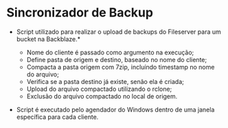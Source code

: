 # Sincronizador de Backup

* Script utilizado para realizar o upload de backups do Fileserver para um bucket na Backblaze.*

  - Nome do cliente é passado como argumento na execução;
  - Define pasta de origem e destino, baseado no nome do cliente;
  - Compacta a pasta origem com 7zip, incluíndo timestamp no nome do arquivo;
  - Verifica se a pasta destino já existe, senão ela é criada;
  - Upload do arquivo compactado utilizando o rclone;
  - Exclusão do arquivo compactado no local de origem.

* Script é executado pelo agendador do Windows dentro de uma janela específica para cada cliente.
